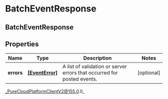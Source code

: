 # BatchEventResponse

## BatchEventResponse

## Properties

|Name | Type | Description | Notes|
|------------ | ------------- | ------------- | -------------|
| **errors** | [**[EventError]**](EventError) | A list of validation or server errors that occurred for posted events. | [optional] |



_PureCloudPlatformClientV2@155.0.0_
